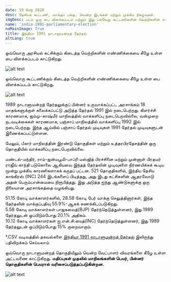 ```yaml
---
date: 19 Aug 2020
desc: தேசியக் கூட்டணி, வாக்குப் பங்கு, வென்ற இடங்கள் மற்றும் முக்கிய நிகழ்வுகள்.
imgDesc: படம் ஒரு பை விளக்கப்படம் மற்றும் இது பல்வேறு கூட்டணிகளின் வெற்றிகளின் எண்ணிக்கையைக் காட்டுகிறது.
name: 'india-1991-parliamentary-election'
noMainImage: True
title: இந்தியா 1991 நாடாளுமன்றத் தேர்தல்
altLang: true
---
```


ஒவ்வொரு அரசியல் கட்சிக்கும் கிடைத்த வெற்றிகளின் எண்ணிக்கையை கீழே உள்ள பை விளக்கப்படம் காட்டுகிறது.  

<img src="/politics/india-1991-parliamentary-election/india-1991-election-1.png" alt="alt text" class="blogs_image">

ஒவ்வொரு கூட்டணிக்கும் கிடைத்த வெற்றிகளின் எண்ணிக்கையை கீழே உள்ள பை விளக்கப்படம் காட்டுகிறது.  

<img src="/politics/india-1991-parliamentary-election/india-1991-election-2.png" alt="alt text" class="blogs_image">

1989 நாடாளுமன்றத் தேர்தலுக்குப் பின்னர் உருவாக்கப்பட்ட அரசாங்கம் 18 மாதங்களுக்குள் கலைக்கப்பட்டு அடுத்த தேர்தல் 1991 இல் நடைபெற்றது. கிளர்ச்சி காரணமாக, ஜம்மு-காஷ்மீர் மாநிலத்தில் வாக்களிப்பு நடைபெறவில்லை, வன்முறை நடவடிக்கைகள் காரணமாக, பஞ்சாப் மாநிலத்தில் வாக்களிப்பு 1992 இல் நடைபெற்றது. இந்த ஆய்வில் பஞ்சாப் தேர்தல் முடிவுகள் 1991 தேர்தல் முடிவுகளுடன் இணைக்கப்பட்டுள்ளன.  

மேலும், பீகார் மாநிலத்தின் இரண்டு தொகுதிகள் மற்றும் உத்தரபிரதேசத்தின் ஒரு தொகுதியில் வாக்களிப்பு நடைபெறவில்லை.  

மண்டல்-மந்திர், ராம்-ஜன்மபூமி-பாப்ரி மஸ்ஜித் பிரச்சினை மற்றும் முன்னாள் பிரதமர் ராஜீவ் காந்தி படுகொலை ஆகியவை இந்தத் தேர்தலின் முடிவுகளை நிர்ணயிக்கக் கூடிய மூன்று முக்கிய காரணிகளாகக் கருதப் பட்டன. 521 தொகுதிகளில், இந்திய தேசிய காங்கிரஸ் (INC) 244 இடங்களைப் பிடித்தது, அது இடது கட்சிகளின் ஆதரவோடு அதன் பெரும்பான்மையை நிரூபித்தது. இது அடுத்த ஐந்து ஆண்டுகளுக்கு ஒரு நிலையான அரசாங்கத்தை வழங்கியது.  

51.15 கோடி வாக்காளர்களில், 28.58 கோடி பேர் வாக்கு செலுத்தினார்கள், இந்த தேர்தலின் வாக்குப்பதிவு 55.9%-ஆகக் கணக்கிடப்படுகிறது.  
5.58 கோடி வாக்காளர்கள் பாஜகவைத்(BJP) தேர்ந்தெடுத்துள்ளனர், இது 1989 தேர்தலுடன் ஒப்பிடும்போது 20.1% அதிகம்.  
10.12 கோடி வாக்காளர்கள் ஐ.என்.சி.யைத்(INC) தேர்ந்தெடுத்துள்ளனர், இது 1989 தேர்தலுடன் ஒப்பிடும்போது 15% குறைவாகும்.  

\*.CSV வடிவத்தில் தகவல்களை [இந்தியா 1991 நாடாளுமன்றத் தேர்தல்](http://thedatatalks.in/datas/politics/india-1991-parliamentary-election.csv) இலிருந்து பதிவிறக்கம் செய்யலாம்

ஒவ்வொரு நாடாளுமன்றத் தொகுதியிலும் வென்ற வேட்பாளர் விவரங்களை கீழே உள்ள அட்டவணை காட்டுகிறது.
**மதிப்புகள் முதலில் மாநிலங்களின் பெயர், பின்னர் தொகுதிகளின் பெயரால் வரிசைப்படுத்தப்படுகின்றன.**

<img src="/politics/india-1991-parliamentary-election/india-1991-election-3.png" alt="alt text" class="blogs_image">


<style>

</style>